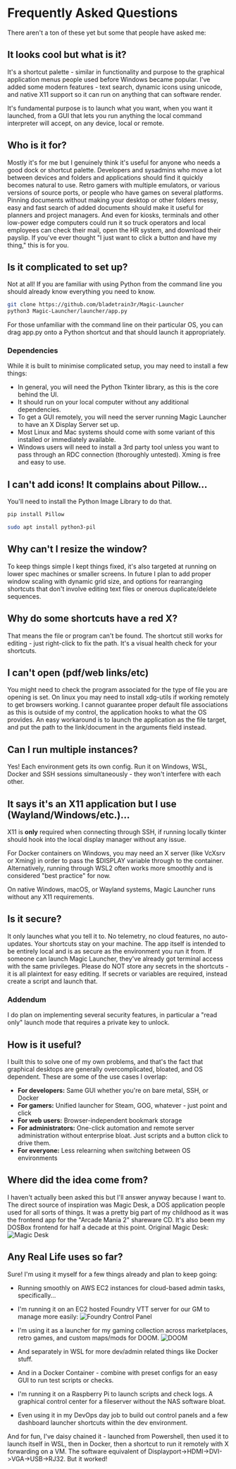# Frequently Asked Questions

There aren't a ton of these yet but some that people have asked me:

## It looks cool but what is it? 
It's a shortcut palette - similar in functionality and purpose to the graphical application menus people used before Windows became popular.
I've added some modern features - text search, dynamic icons using unicode, and native X11 support so it can run on anything that can software render.

It's fundamental purpose is to launch what you want, when you want it launched, from a GUI that lets you run anything the local command interpreter will accept, on any device, local or remote.

## Who is it for?

Mostly it's for me but I genuinely think it's useful for anyone who needs a good dock or shortcut palette.
Developers and sysadmins who move a lot between devices and folders and applications should find it quickly becomes natural to use.
Retro gamers with multiple emulators, or various versions of source ports, or people who have games on several platforms.
Pinning documents without making your desktop or other folders messy, easy and fast search of added documents should make it useful for planners and project managers.
And even for kiosks, terminals and other low-power edge computers could run it so truck operators and local employees can check their mail, open the HR system, and download their payslip.
If you've ever thought "I just want to click a button and have my thing," this is for you.

## Is it complicated to set up?
Not at all! If you are familiar with using Python from the command line you should already know everything you need to know.
```bash
git clone https://github.com/bladetrain3r/Magic-Launcher
python3 Magic-Launcher/launcher/app.py
```
For those unfamiliar with the command line on their particular OS, you can drag app.py onto a Python shortcut and that should launch it appropriately.

### Dependencies
While it is built to minimise complicated setup, you may need to install a few things:
- In general, you will need the Python Tkinter library, as this is the core behind the UI.
- It should run on your local computer without any additional dependencies.
- To get a GUI remotely, you will need the server running Magic Launcher to have an X Display Server set up. 
- Most Linux and Mac systems should come with some variant of this installed or immediately available.
- Windows users will need to install a 3rd party tool unless you want to pass through an RDC connection (thoroughly untested). Xming is free and easy to use.

## I can't add icons! It complains about Pillow...
You'll need to install the Python Image Library to do that.
```powershell
pip install Pillow
```

```bash
sudo apt install python3-pil
```

## Why can't I resize the window?
To keep things simple I kept things fixed, it's also targeted at running on lower spec machines or smaller screens.
In future I plan to add proper window scaling with dynamic grid size, and options for rearranging shortcuts that don't involve editing text files or onerous duplicate/delete sequences.

## Why do some shortcuts have a red X?
That means the file or program can't be found. The shortcut still works for editing - just right-click to fix the path. It's a visual health check for your shortcuts.

## I can't open (pdf/web links/etc)
You might need to check the program associated for the type of file you are opening is set. 
On linux you may need to install xdg-utils if working remotely to get browsers working.
I cannot guarantee proper default file associations as this is outside of my control, the application hooks to what the OS provides.
An easy workaround is to launch the application as the file target, and put the path to the link/document in the arguments field instead.

## Can I run multiple instances?
Yes! Each environment gets its own config. Run it on Windows, WSL, Docker and SSH sessions simultaneously - they won't interfere with each other.

## It says it's an X11 application but I use (Wayland/Windows/etc.)...
X11 is **only** required when connecting through SSH, if running locally tkinter should hook into the local display manager without any issue.

For Docker containers on Windows, you may need an X server (like VcXsrv or Xming) in order to pass the $DISPLAY variable through to the container. Alternatively, running through WSL2 often works more smoothly and is considered "best practice" for now.

On native Windows, macOS, or Wayland systems, Magic Launcher runs without any X11 requirements.

## Is it secure?
It only launches what you tell it to. No telemetry, no cloud features, no auto-updates. Your shortcuts stay on your machine.
The app itself is intended to be entirely local and is as secure as the environment you run it from. If someone can launch Magic Launcher, they've already got terminal access with the same privileges.
Please do NOT store any secrets in the shortcuts - it is all plaintext for easy editing. If secrets or variables are required, instead create a script and launch that.

### Addendum
I do plan on implementing several security features, in particular a "read only" launch mode that requires a private key to unlock.

## How is it useful?
I built this to solve one of my own problems, and that's the fact that graphical desktops are generally overcomplicated, bloated, and OS dependent.
These are some of the use cases I overlap:
- **For developers:** Same GUI whether you're on bare metal, SSH, or Docker  
- **For gamers:** Unified launcher for Steam, GOG, whatever - just point and click  
- **For web users:** Browser-independent bookmark storage  
- **For administrators:** One-click automation and remote server administration without enterprise bloat. Just scripts and a button click to drive them.
- **For everyone:** Less relearning when switching between OS environments

## Where did the idea come from?
I haven't actually been asked this but I'll answer anyway because I want to.
The direct source of inspiration was Magic Desk, a DOS application people used for all sorts of things. It was a pretty big part of my childhood as it was the frontend app for the "Arcade Mania 2" shareware CD. It's also been my DOSBox frontend for half a decade at this point.
Original Magic Desk:
![Magic Desk](image2.png)

## Any Real Life uses so far?
Sure! I'm using it myself for a few things already and plan to keep going:
- Running smoothly on AWS EC2 instances for cloud-based admin tasks, specifically...
- I'm running it on an EC2 hosted Foundry VTT server for our GM to manage more easily:
![Foundry Control Panel](image3.png)

- I'm using it as a launcher for my gaming collection across marketplaces, retro games, and custom maps/mods for DOOM.
![DOOM](image4.png)

- And separately in WSL for more dev/admin related things like Docker stuff.
- And in a Docker Container - combine with preset configs for an easy GUI to run test scripts or checks.
- I'm running it on a Raspberry Pi to launch scripts and check logs. A graphical control center for a fileserver without the NAS software bloat.
- Even using it in my DevOps day job to build out control panels and a few dashboard launcher shortcuts within the dev environment.

And for fun, I've daisy chained it - launched from Powershell, then used it to launch itself in WSL, then in Docker, then a shortcut to run it remotely with X forwarding on a VM.
The software equivalent of Displayport->HDMI->DVI->VGA->USB->RJ32. But it worked!